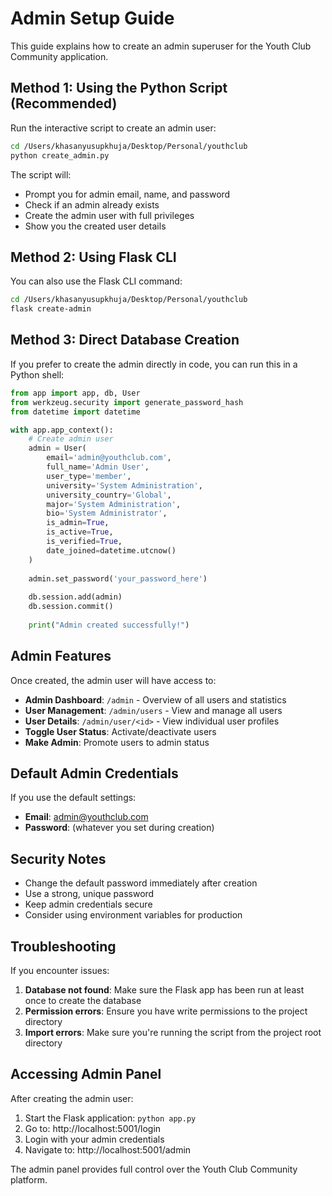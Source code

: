 # Admin Setup Guide

This guide explains how to create an admin superuser for the Youth Club Community application.

## Method 1: Using the Python Script (Recommended)

Run the interactive script to create an admin user:

```bash
cd /Users/khasanyusupkhuja/Desktop/Personal/youthclub
python create_admin.py
```

The script will:
- Prompt you for admin email, name, and password
- Check if an admin already exists
- Create the admin user with full privileges
- Show you the created user details

## Method 2: Using Flask CLI

You can also use the Flask CLI command:

```bash
cd /Users/khasanyusupkhuja/Desktop/Personal/youthclub
flask create-admin
```

## Method 3: Direct Database Creation

If you prefer to create the admin directly in code, you can run this in a Python shell:

```python
from app import app, db, User
from werkzeug.security import generate_password_hash
from datetime import datetime

with app.app_context():
    # Create admin user
    admin = User(
        email='admin@youthclub.com',
        full_name='Admin User',
        user_type='member',
        university='System Administration',
        university_country='Global',
        major='System Administration',
        bio='System Administrator',
        is_admin=True,
        is_active=True,
        is_verified=True,
        date_joined=datetime.utcnow()
    )
    
    admin.set_password('your_password_here')
    
    db.session.add(admin)
    db.session.commit()
    
    print("Admin created successfully!")
```

## Admin Features

Once created, the admin user will have access to:

- **Admin Dashboard**: `/admin` - Overview of all users and statistics
- **User Management**: `/admin/users` - View and manage all users
- **User Details**: `/admin/user/<id>` - View individual user profiles
- **Toggle User Status**: Activate/deactivate users
- **Make Admin**: Promote users to admin status

## Default Admin Credentials

If you use the default settings:
- **Email**: admin@youthclub.com
- **Password**: (whatever you set during creation)

## Security Notes

- Change the default password immediately after creation
- Use a strong, unique password
- Keep admin credentials secure
- Consider using environment variables for production

## Troubleshooting

If you encounter issues:

1. **Database not found**: Make sure the Flask app has been run at least once to create the database
2. **Permission errors**: Ensure you have write permissions to the project directory
3. **Import errors**: Make sure you're running the script from the project root directory

## Accessing Admin Panel

After creating the admin user:

1. Start the Flask application: `python app.py`
2. Go to: http://localhost:5001/login
3. Login with your admin credentials
4. Navigate to: http://localhost:5001/admin

The admin panel provides full control over the Youth Club Community platform.
